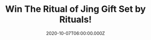 ---
campaign-uuid: "c-e31ec776-2738-4538-8322-c6955073c980"
type: "Competition"
category: "Gift"
date: "2020-10-07T06:00:00.000Z"
end-date: "2020-12-07T23:59:00.000Z"
disable-form: false
is_promoted: false
has_entry_page: true
title: "Win The Ritual of Jing Gift Set by Rituals!"
competition-description: "<p>Inspired by the ancient Chinese concept of Jing, representing\
  \ calmness, stillness and tranquillity, The Ritual of Jing helps you find your path\
  \ to inner peace and cultivate the art of calm and tranquillity.</p>\n<p>We are\
  \ giving you the chance of wining this amazing gift set and get ready to create\
  \ a personal sanctuary and achieve deep relaxation with it.</p>\n"
hero-header: "Win The Ritual of Jing Gift Set by Rituals!"
terms-confirmation: "N/A"
banner-img: "https://assets.expresslyapp.com/asset-dc043c0f-24c1-4693-8981-1fc29463da78.jpg"
logo-left-href: "http://club.expressly.io"
logo-left-image: "https://assets.expresslyapp.com/asset-1925671c-6dd5-413b-a5e3-161ee5df0f49.jpg"
logo-left-title: "Expressly club"
bg-image-hero: "https://assets.expresslyapp.com/asset-34046081-b77c-415e-8651-da175833a423.jpg"
bg-image-first: "https://assets.expresslyapp.com/asset-0e2f95c1-bdfc-4e04-97b2-103d598409fa.jpg"
section1-content: "<p>Inspired by the ancient Chinese concept of Jing, representing\
  \ calmness, stillness and tranquillity, The Ritual of Jing helps you find your path\
  \ to inner peace and cultivate the art of calm and tranquillity. This wonderful\
  \ gift pack is the perfect present for a friend or family member or for treating\
  \ yourself! Contains a Shower Foam, body scrub, body cream and scented candle.</p>\n\
  <p>Create a personal sanctuary and achieve deep relaxation and restful sleep with\
  \ meaningful routines.</p>\n"
entry-title: "Win The Ritual of Jing Gift Set by Rituals!"
entry-content: "<p>Enter the draw to win The Ritual of Jing Gift Set by Rituals by\
  \ completing the form below before 23:59 on the 7th of December  2020.</p>\n"
has-winner: false
prize-description: "The Ritual of Jing Gift Set by Rituals!"
special-conditions: "Multiple entries are allowed up to one every day."
country-restrictions:
- "GB"
---